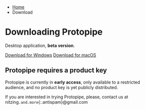 <style type="text/css">
    #content h1 {
        margin-top: 2em;
    }

    #content .button {
        margin: 8px;
        margin-bottom: 3em;
    }

    @media screen and (min-width: 42em) {
        #content p,
        #content h1,
        #content h2 {
            text-align: center;
        }
    }
</style>

<ul class="breadcrumb">
    <li><a href="">Home</a></li>
    <li>Download</li>
</ul>

# Downloading Protopipe

Desktop application, **beta version**.

<a class="button" href="windows_instructions"><i class="icon-windows"></i> Download for Windows</a>
<a class="button" href="macOS_instructions"><i class="icon-apple"></i> Download for macOS</a>

## Protopipe requires a product key

Protopipe is currently in **early access**, only available to a restricted audience, and no product key is yet publicly distributed.

If you are interested in trying Protopipe, please, contact us at nitzing`.and.more`{:.antispam}@gmail.com
